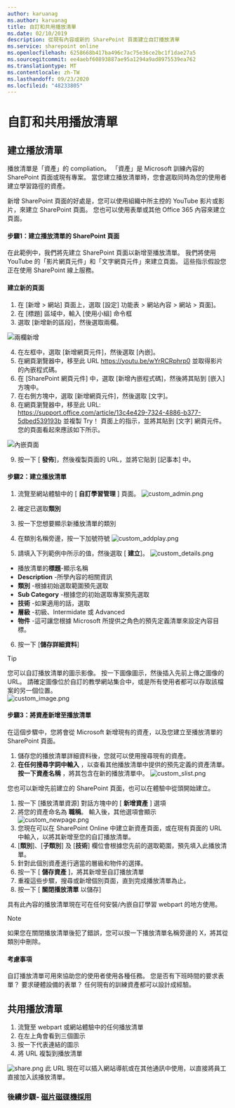 ```yaml
---
author: karuanag
ms.author: karuanag
title: 自訂和共用播放清單
ms.date: 02/10/2019
description: 從現有內容或新的 SharePoint 頁面建立自訂播放清單
ms.service: sharepoint online
ms.openlocfilehash: 6258668b417ba496c7ac75e36ce2bc1f1dae27a5
ms.sourcegitcommit: ee4aebf60893887ae95a1294a9ad8975539ea762
ms.translationtype: MT
ms.contentlocale: zh-TW
ms.lasthandoff: 09/23/2020
ms.locfileid: "48233805"
---
```

# <a name="customize-and-share-playlists"></a>自訂和共用播放清單

## <a name="create-a-playlist"></a>建立播放清單

播放清單是「資產」的 compliation。 「資產」是 Microsoft 訓練內容的 SharePoint 頁面或現有專案。 當您建立播放清單時，您會選取同時為您的使用者建立學習路徑的資產。  

新增 SharePoint 頁面的好處是，您可以使用組織中所主控的 YouTube 影片或影片，來建立 SharePoint 頁面。 您也可以使用表單或其他 Office 365 內容來建立頁面。  

#### <a name="step-1-create-a-sharepoint-page-for-your-playlist"></a>步驟1：建立播放清單的 SharePoint 頁面
在此範例中，我們將先建立 SharePoint 頁面以新增至播放清單。 我們將使用 YouTube 的「影片網頁元件」和「文字網頁元件」來建立頁面。  這些指示假設您正在使用 SharePoint 線上服務。 

#### <a name="create-a-new-page"></a>建立新的頁面
1.  在 [新增 > 網站] 頁面上，選取 [設定] 功能表 > 網站內容 > 網站 > 頁面]。
2.  在 [標題] 區域中，輸入 [使用小組] 命令框
3.  選取 [新增新的區段]，然後選取兩欄。

![兩欄新增](media/clo365addtwocolumn.png)

4.  在左框中，選取 [新增網頁元件]，然後選取 [內嵌]。 
5.  在網頁瀏覽器中，移至此 URL https://youtu.be/wYrRCRphrp0 並取得影片的內嵌程式碼。 
6.  在 [SharePoint 網頁元件] 中，選取 [新增內嵌程式碼]，然後將其貼到 [嵌入] 方塊中。 
7.  在右側方塊中，選取 [新增網頁元件]，然後選取 [文字]。 
8.  在網頁瀏覽器中，移至此 URL: https://support.office.com/article/13c4e429-7324-4886-b377-5dbed539193b 並複製 Try！ 頁面上的指示，並將其貼到 [文字] 網頁元件。 您的頁面看起來應該如下所示。 

![內嵌頁面](media/clo365teamscommandbox.png)

9.  按一下 [ **發佈**]，然後複製頁面的 URL，並將它貼到 [記事本] 中。

#### <a name="step-2-create-the-playlist"></a>步驟2：建立播放清單

1. 流覽至網站體驗中的 [ **自訂學習管理** ] 頁面。
![custom_admin.png](media/custom_admin.png)
1. 確定已選取**類別** 
1. 按一下您想要顯示新播放清單的類別
1. 在類別名稱旁邊，按一下加號符號 ![custom_addplay.png](media/custom_addplay.png)

1. 請填入下列範例中所示的值，然後選取 [ **建立**]。 
![custom_details.png](media/custom_details.png)
- 播放清單的**標題**-顯示名稱
- **Description** -所學內容的相關資訊
- **類別** -根據初始選取範圍預先選取
- **Sub Category** -根據您的初始選取專案預先選取
- **技術** -如果適用的話，選取
- **層級** -初級、Intermidate 或 Advanced
- **物件** -這可讓您根據 Microsoft 所提供之角色的預先定義清單來設定內容目標。

6. 按一下 [**儲存詳細資料**]

> [!TIP]
> 您可以自訂播放清單的圖示影像。  按一下圖像圖示，然後插入先前上傳之圖像的 URL。  請確定圖像位於自訂的教學網站集合中，或是所有使用者都可以存取該檔案的另一個位置。  
![custom_image.png](media/custom_image.png)

#### <a name="step-3-add-assets-to-the-playlist"></a>步驟3：將資產新增至播放清單
在這個步驟中，您將會從 Microsoft 新增現有的資產，以及您建立至播放清單的 SharePoint 頁面。 

1. 儲存您的播放清單詳細資料後，您就可以使用搜尋現有的資產。
1. **在任何搜尋字詞中輸入** ，以查看其他播放清單中提供的預先定義的資產清單。 **按一下資產名稱** ，將其包含在新的播放清單中。
![custom_slist.png](media/custom_slist.png)

您也可以新增先前建立的 SharePoint 頁面，也可以在體驗中從頭開始建立。

1. 按一下 [播放清單資源] 對話方塊中的 [ **新增資產** ] 選項
1. 將您的資產命名為 **職稱**。 輸入後，其他選項會顯示 ![custom_newpage.png](media/custom_newpage.png)
1. 您現在可以在 SharePoint Online 中建立新資產頁面，或在現有頁面的 URL 中輸入，以將其新增至您的自訂播放清單。 
1. [**類別**]、[**子類別**] 及 [**技術**] 欄位會根據您先前的選取範圍，預先填入此播放清單。
1. 針對此個別資產進行適當的層級和物件的選擇。  
1. 按一下 [ **儲存資產** ]，將其新增至自訂播放清單
1. 重複這些步驟，搜尋或新增個別頁面，直到完成播放清單為止。 
1. 按一下 [ **關閉播放清單** 以儲存]

具有此內容的播放清單現在可在任何安裝/內嵌自訂學習 webpart 的地方使用。 

> [!NOTE]
> 如果您在關閉播放清單後犯了錯誤，您可以按一下播放清單名稱旁邊的 X，將其從類別中刪除。  

#### <a name="things-to-think-about"></a>考慮事項

自訂播放清單可用來協助您的使用者使用各種任務。  您是否有下班時間的要求表單？  要求硬體設備的表單？  任何現有的訓練資產都可以設計成經驗。  

## <a name="share-playlists"></a>共用播放清單

1. 流覽至 webpart 或網站體驗中的任何播放清單
1. 在左上角會看到三個圖示
1. 按一下代表連結的圖示
1. 將 URL 複製到播放清單

![share.png](media/share.png) 此 URL 現在可以插入網站導航或在其他通訊中使用，以直接將員工直接加入該播放清單。 

### <a name="next-steps---drive-adoption"></a>後續步驟- [磁片磁碟機採用](driveadoption.md)
